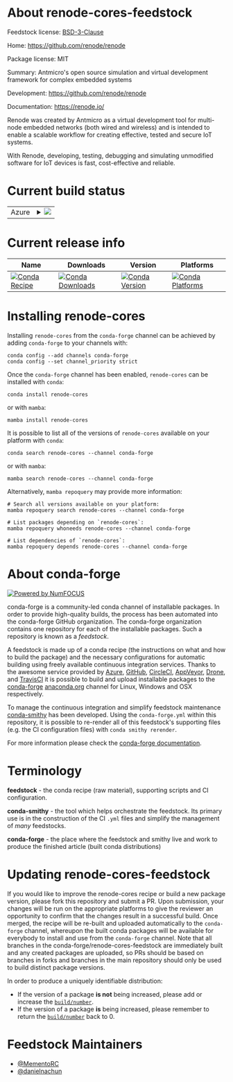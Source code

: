 About renode-cores-feedstock
============================

Feedstock license: [BSD-3-Clause](https://github.com/conda-forge/renode-cores-feedstock/blob/main/LICENSE.txt)

Home: https://github.com/renode/renode

Package license: MIT

Summary: Antmicro's open source simulation and virtual development framework for complex embedded systems

Development: https://github.com/renode/renode

Documentation: https://renode.io/

Renode was created by Antmicro as a virtual development tool for multi-node
embedded networks (both wired and wireless) and is intended to enable a scalable
workflow for creating effective, tested and secure IoT systems.

With Renode, developing, testing, debugging and simulating unmodified software
for IoT devices is fast, cost-effective and reliable.

Current build status
====================


<table>
    
  <tr>
    <td>Azure</td>
    <td>
      <details>
        <summary>
          <a href="https://dev.azure.com/conda-forge/feedstock-builds/_build/latest?definitionId=25257&branchName=main">
            <img src="https://dev.azure.com/conda-forge/feedstock-builds/_apis/build/status/renode-cores-feedstock?branchName=main">
          </a>
        </summary>
        <table>
          <thead><tr><th>Variant</th><th>Status</th></tr></thead>
          <tbody><tr>
              <td>linux_64</td>
              <td>
                <a href="https://dev.azure.com/conda-forge/feedstock-builds/_build/latest?definitionId=25257&branchName=main">
                  <img src="https://dev.azure.com/conda-forge/feedstock-builds/_apis/build/status/renode-cores-feedstock?branchName=main&jobName=linux&configuration=linux%20linux_64_" alt="variant">
                </a>
              </td>
            </tr><tr>
              <td>osx_64</td>
              <td>
                <a href="https://dev.azure.com/conda-forge/feedstock-builds/_build/latest?definitionId=25257&branchName=main">
                  <img src="https://dev.azure.com/conda-forge/feedstock-builds/_apis/build/status/renode-cores-feedstock?branchName=main&jobName=osx&configuration=osx%20osx_64_" alt="variant">
                </a>
              </td>
            </tr><tr>
              <td>win_64</td>
              <td>
                <a href="https://dev.azure.com/conda-forge/feedstock-builds/_build/latest?definitionId=25257&branchName=main">
                  <img src="https://dev.azure.com/conda-forge/feedstock-builds/_apis/build/status/renode-cores-feedstock?branchName=main&jobName=win&configuration=win%20win_64_" alt="variant">
                </a>
              </td>
            </tr>
          </tbody>
        </table>
      </details>
    </td>
  </tr>
</table>

Current release info
====================

| Name | Downloads | Version | Platforms |
| --- | --- | --- | --- |
| [![Conda Recipe](https://img.shields.io/badge/recipe-renode--cores-green.svg)](https://anaconda.org/conda-forge/renode-cores) | [![Conda Downloads](https://img.shields.io/conda/dn/conda-forge/renode-cores.svg)](https://anaconda.org/conda-forge/renode-cores) | [![Conda Version](https://img.shields.io/conda/vn/conda-forge/renode-cores.svg)](https://anaconda.org/conda-forge/renode-cores) | [![Conda Platforms](https://img.shields.io/conda/pn/conda-forge/renode-cores.svg)](https://anaconda.org/conda-forge/renode-cores) |

Installing renode-cores
=======================

Installing `renode-cores` from the `conda-forge` channel can be achieved by adding `conda-forge` to your channels with:

```
conda config --add channels conda-forge
conda config --set channel_priority strict
```

Once the `conda-forge` channel has been enabled, `renode-cores` can be installed with `conda`:

```
conda install renode-cores
```

or with `mamba`:

```
mamba install renode-cores
```

It is possible to list all of the versions of `renode-cores` available on your platform with `conda`:

```
conda search renode-cores --channel conda-forge
```

or with `mamba`:

```
mamba search renode-cores --channel conda-forge
```

Alternatively, `mamba repoquery` may provide more information:

```
# Search all versions available on your platform:
mamba repoquery search renode-cores --channel conda-forge

# List packages depending on `renode-cores`:
mamba repoquery whoneeds renode-cores --channel conda-forge

# List dependencies of `renode-cores`:
mamba repoquery depends renode-cores --channel conda-forge
```


About conda-forge
=================

[![Powered by
NumFOCUS](https://img.shields.io/badge/powered%20by-NumFOCUS-orange.svg?style=flat&colorA=E1523D&colorB=007D8A)](https://numfocus.org)

conda-forge is a community-led conda channel of installable packages.
In order to provide high-quality builds, the process has been automated into the
conda-forge GitHub organization. The conda-forge organization contains one repository
for each of the installable packages. Such a repository is known as a *feedstock*.

A feedstock is made up of a conda recipe (the instructions on what and how to build
the package) and the necessary configurations for automatic building using freely
available continuous integration services. Thanks to the awesome service provided by
[Azure](https://azure.microsoft.com/en-us/services/devops/), [GitHub](https://github.com/),
[CircleCI](https://circleci.com/), [AppVeyor](https://www.appveyor.com/),
[Drone](https://cloud.drone.io/welcome), and [TravisCI](https://travis-ci.com/)
it is possible to build and upload installable packages to the
[conda-forge](https://anaconda.org/conda-forge) [anaconda.org](https://anaconda.org/)
channel for Linux, Windows and OSX respectively.

To manage the continuous integration and simplify feedstock maintenance
[conda-smithy](https://github.com/conda-forge/conda-smithy) has been developed.
Using the ``conda-forge.yml`` within this repository, it is possible to re-render all of
this feedstock's supporting files (e.g. the CI configuration files) with ``conda smithy rerender``.

For more information please check the [conda-forge documentation](https://conda-forge.org/docs/).

Terminology
===========

**feedstock** - the conda recipe (raw material), supporting scripts and CI configuration.

**conda-smithy** - the tool which helps orchestrate the feedstock.
                   Its primary use is in the construction of the CI ``.yml`` files
                   and simplify the management of *many* feedstocks.

**conda-forge** - the place where the feedstock and smithy live and work to
                  produce the finished article (built conda distributions)


Updating renode-cores-feedstock
===============================

If you would like to improve the renode-cores recipe or build a new
package version, please fork this repository and submit a PR. Upon submission,
your changes will be run on the appropriate platforms to give the reviewer an
opportunity to confirm that the changes result in a successful build. Once
merged, the recipe will be re-built and uploaded automatically to the
`conda-forge` channel, whereupon the built conda packages will be available for
everybody to install and use from the `conda-forge` channel.
Note that all branches in the conda-forge/renode-cores-feedstock are
immediately built and any created packages are uploaded, so PRs should be based
on branches in forks and branches in the main repository should only be used to
build distinct package versions.

In order to produce a uniquely identifiable distribution:
 * If the version of a package **is not** being increased, please add or increase
   the [``build/number``](https://docs.conda.io/projects/conda-build/en/latest/resources/define-metadata.html#build-number-and-string).
 * If the version of a package **is** being increased, please remember to return
   the [``build/number``](https://docs.conda.io/projects/conda-build/en/latest/resources/define-metadata.html#build-number-and-string)
   back to 0.

Feedstock Maintainers
=====================

* [@MementoRC](https://github.com/MementoRC/)
* [@danielnachun](https://github.com/danielnachun/)

